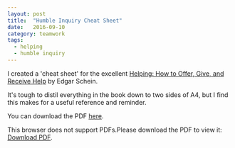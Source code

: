 ```yaml
---
layout: post
title:  "Humble Inquiry Cheat Sheet"
date:   2016-09-10
category: teamwork
tags:
  - helping
  - humble inquiry
---
```

I created a 'cheat sheet' for the excellent [Helping: How to Offer, Give, and Receive Help](https://www.amazon.com/Helping-Offer-Give-Receive-Help-ebook/dp/B005P2A6TI) by Edgar Schein.

It's tough to distil everything in the book down to two sides of A4, but I find this makes for a useful reference and reminder.

You can download the PDF [here](https://github.com/jbrunton/HumbleInquiryCheatSheet/raw/master/Humble_Inquiry_Cheat_Sheet.pdf).

<object width="100%" height="600px" data="https://docs.google.com/viewer?url=https://github.com/jbrunton/HumbleInquiryCheatSheet/raw/master/Humble_Inquiry_Cheat_Sheet.pdf&embedded=true" type="application/pdf">
  <p>
    This browser does not support PDFs.Please download the PDF to view it: <a href="https://docs.google.com/viewer?url=https://github.com/jbrunton/HumbleInquiryCheatSheet/raw/master/Humble_Inquiry_Cheat_Sheet.pdf">Download PDF</a>.
  </p>
</object>